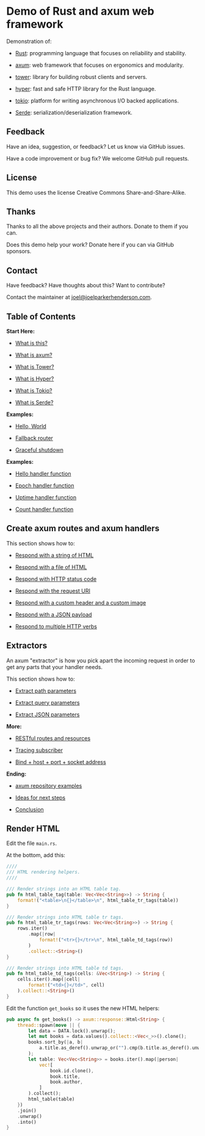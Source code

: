 # Demo of Rust and axum web framework

Demonstration of:

- [Rust](https://www.rust-lang.org): programming language that focuses on reliability and stability.

- [axum](https://crates.io/crates/axum): web framework that focuses on ergonomics and modularity.

- [tower](https://crates.io/crates/tower): library for building robust clients and servers.

- [hyper](https://hyper.rs/): fast and safe HTTP library for the Rust language.

- [tokio](https://tokio.rs): platform for writing asynchronous I/O backed applications.

- [Serde](https://crates.io/crates/serde): serialization/deserialization framework.

## Feedback

Have an idea, suggestion, or feedback? Let us know via GitHub issues.

Have a code improvement or bug fix? We welcome GitHub pull requests.

## License

This demo uses the license Creative Commons Share-and-Share-Alike.

## Thanks

Thanks to all the above projects and their authors. Donate to them if you can.

Does this demo help your work? Donate here if you can via GitHub sponsors.

## Contact

Have feedback? Have thoughts about this? Want to contribute?

Contact the maintainer at <joel@joelparkerhenderson.com>.

## Table of Contents

**Start Here:**

- [What is this?](doc/01-what-is-this.md)

- [What is axum?](doc/02-what-is-axum.md)

- [What is Tower?](doc/03-what-is-tower.md)

- [What is Hyper?](doc/04-what-is-hyper.md)

- [What is Tokio?](doc/05-what-is-tokio.md)

- [What is Serde?](doc/06-what-is-serde.md)

**Examples:**

- [Hello, World](examples/axum-hello-world/README.md)

- [Fallback router](examples/axum-fallback-router/README.md)

- [Graceful shutdown](examples/axum-graceful-shutdown/README.md)

**Examples:**

- [Hello handler function](examples/axum-hello-handler-function/README.md)

- [Epoch handler function](examples/axum-epoch-handler-function/README.md)

- [Uptime handler function](examples/axum-uptime-handler-function/README.md)

- [Count handler function](examples/axum-count-handler-function/README.md)

## Create axum routes and axum handlers

This section shows how to:

- [Respond with a string of HTML](examples/axum-respond-with-a-string-of-html/README.md)

- [Respond with a file of HTML](examples/axum-respond-with-a-file-of-html/README.md)

- [Respond with HTTP status code](examples/axum-respond-with-http-status-code-ok/README.md)

- [Respond with the request URI](examples/axum-respond-with-the-request-uri/README.md)

- [Respond with a custom header and a custom image](examples/axum-respond-with-a-custom-header-and-a-custom-image/README.md)

- [Respond with a JSON payload](examples/axum-respond-with-a-json-payload/README.md)

- [Respond to multiple HTTP verbs](examples/axum-respond-to-multiple-http-verbs/README.md)

## Extractors

An axum "extractor" is how you pick apart the incoming request in order to get
any parts that your handler needs.

This section shows how to:

- [Extract path parameters](examples/axum-extract-path-parameters/README.md)

- [Extract query parameters](examples/axum-extract-query-parameters/README.md)

- [Extract JSON parameters](examples/axum-extract-json-parameters-parameters/README.md)

**More:**

- [RESTful routes and resources](examples/axum-restful-routes-and-resources/README.md)

- [Tracing subscriber](examples/axum-tracing-subscriber/README.md)

- [Bind + host + port + socket address](examples/axum-bind-host-port-socket-address/README.md)

**Ending:**

- [axum repository examples](doc/97-axum-repository-examples.md)

- [Ideas for next steps](doc/98-ideas-for-next-steps.md)

- [Conclusion](doc/99-conclusion.md)


## Render HTML

Edit the file `main.rs`. 

At the bottom, add this:

```rust
////
/// HTML rendering helpers.
////

/// Render strings into an HTML table tag.
pub fn html_table_tag(table: Vec<Vec<String>>) -> String {
    format!("<table>\n{}</table>\n", html_table_tr_tags(table))
}

/// Render strings into HTML table tr tags.
pub fn html_table_tr_tags(rows: Vec<Vec<String>>) -> String {
    rows.iter()
        .map(|row| 
            format!("<tr>{}</tr>\n", html_table_td_tags(row))
        )
        .collect::<String>()
}

/// Render strings into HTML table td tags.
pub fn html_table_td_tags(cells: &Vec<String>) -> String {
    cells.iter().map(|cell| 
        format!("<td>{}</td>", cell)
    ).collect::<String>()
}
```

Edit the function `get_books` so it uses the new HTML helpers:

```rust
pub async fn get_books() -> axum::response::Html<String> {
    thread::spawn(move || {
        let data = DATA.lock().unwrap();
        let mut books = data.values().collect::<Vec<_>>().clone();
        books.sort_by(|a, b| 
            a.title.as_deref().unwrap_or("").cmp(b.title.as_deref().unwrap_or(""))
        );
        let table: Vec<Vec<String>> = books.iter().map(|person| 
            vec![
                book.id.clone(),
                book.title,
                book.author,
            ]
        ).collect();
        html_table(table)
    })
    .join()
    .unwrap()
    .into()
}
```
